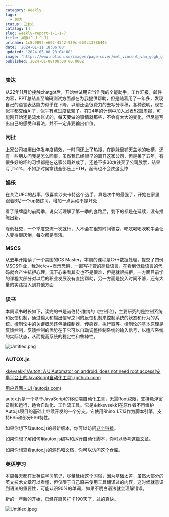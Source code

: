 ```yaml
---
category: Weekly
tags:
  - 总结
status: 已发布
catalog: []
slug: weekly-report-1-1-1-7
title: 周报(1.1-1.7)
urlname: 1c8c009f-e692-4342-9f9c-66fc13786446
date: '2024-01-11 18:06:00'
updated: '2024-05-08 23:04:00'
image: 'https://www.notion.so/images/page-cover/met_vincent_van_gogh_ginoux.jpg'
published: 2024-01-08T08:00:00.000Z
---
```


### 表达


从22年11月份接触chatgpt后，开始尝试用它当作我的全能助手，工作汇报，邮件内容，PPT总结甚至编码测试方面都在为我提供帮助，但是随着用了一年多，发现自己的语言表达能力似乎在下降，以前还会很费力的去写分享稿，各种说明，现在似乎都交给AI了，似乎有点过度依赖了。在24年的计划中加入发表52篇周报，可能刚开始还是流水账式的，每天要做的事情就那些，不会有太大的变化，但尽量写出自己的感受和看法，并不一定非要输出价值。


### 闲扯


上家公司被爆出停发年度绩效，一时间还上了热搜，在脉脉里铺天盖地的吐槽，还有一些朋友问我是怎么回事，虽然我已经很早的离开这家公司，但是呆了五年，有很多好的坏的习惯都是在这家公司养成了，还差不多30块钱买了公司股票，结果亏了51%，不如那时候拿钱全部压上ETH，起码也不会跌这么惨


### 娱乐


在关注UFC的战事，很喜欢沙夫卡特这个选手，算是次中的最强了，开始在家里跟着B站一个up猪练习，增加一点运动不是坏处


看了纸牌屋的前两季，说实话理解了第一季的套路后，剩下的都是在延续，没有推陈出新。


降低社交，一个季度交流一次就行，人不会在很短时间骤变，吃吃喝喝吹吹牛会让人变得很厌倦，每次都是表演。


### MSCS


从去年开始读了一个美国的CS Master，本周的课程是C++数据处理，提交了四份MSCS作业，我对c/c++表示恐惧，一直写托管的高级语言，在看到低级语言的代码就会产生抗拒心理，沉下心来看其实也不是很难，但是就很抗拒，一方面目前学的课程大部分对以后的职业发展没有直接帮助，另一方面是投入时间不够，还有大量的实践投入到其他方面


### 读书


本周读书时长如下，读完的书是诺伯特·维纳的《控制论》，主要研究的是控制系统和反馈机制，通过输入和输出信号之间的反馈机制来控制系统的状态和行为的系统。控制论中的关键概念还包括控制器、传感器、执行器等。控制论的基本原理是反馈控制，反馈控制的优势在于它可以自动调整控制系统的输入信号，以适应系统的实际状态，从而提高系统的稳定性和鲁棒性。


![Untitled.png](https://prod-files-secure.s3.us-west-2.amazonaws.com/5d24fe63-e567-4804-86f9-9fdc62e13082/4d744901-b410-4924-8554-36cce6e9aab7/Untitled.png?X-Amz-Algorithm=AWS4-HMAC-SHA256&X-Amz-Content-Sha256=UNSIGNED-PAYLOAD&X-Amz-Credential=ASIAZI2LB466S2HKO5BO%2F20250130%2Fus-west-2%2Fs3%2Faws4_request&X-Amz-Date=20250130T053731Z&X-Amz-Expires=3600&X-Amz-Security-Token=IQoJb3JpZ2luX2VjEJX%2F%2F%2F%2F%2F%2F%2F%2F%2F%2FwEaCXVzLXdlc3QtMiJHMEUCIQDKE6OpLr5pHeLZUK6Xve7y8vlAfyef5C57nXzDs8a4TQIgfnjyacsP1dTK8JYz7SP5c3hfsAFsaQ9WcaiaqhrYTqoqiAQInv%2F%2F%2F%2F%2F%2F%2F%2F%2F%2FARAAGgw2Mzc0MjMxODM4MDUiDBoa%2FG9KO15EbPnS2yrcA7C3vtin9IxU0ucJe0tTp2cwxf7eHwQe1ye7MDpNl1gQKyzj5n5tz6G%2FX8qNO%2FVz%2FLvye15D2JYXkoqjNuNVEQQQo6aC%2Fm6Yr0j33Upx2TMTumH60p4L6JGNgNijuTozNPxUsR%2Fln%2FBvWpMA4zEhdfWHNnQnj8prnl6dQT9gsKIkafszuF890vzK80i7ULWvO3OuYTRH%2FxvTrZbScVlE6RjSwNH%2BPYCUS9VR7DE9pfEQY8CX6CqL6zAZZDsiCFiz%2FcfHlV9oBNx0taqqjVRTzb31jH0bMtbAucZKkMOmKmKzxydyTVSxKpxL3WW3PfamchJCpvcPAr5TS4tcpE33R6EOz9aN8fqSeQAZoCo0S8Iqe%2FF7SRrQ8ft%2BhVuIR96bgGmw%2Fv%2F7BBNXfO0vxqLlDlj0VW5slN9gPQED1OQ2NHLcovtao3I3b0NEornV5vHnEos84S2XdHRW1yIXBudusaxnfYb5%2BI9s04aHm8Y%2BsDyC5PfvyvCs5n7jh1tP8ZM0Qd9n%2BmDUGRQDo%2B7Ip4gE%2Fcf6tHhQO3PX1wh%2BonyLd%2BYCL3vna7NleCeDjrJ%2FVeiLhkPxrr4cwWKuBluPLNSZ%2ByfqfqamWr4s1dbVu94huTAQxT5JFow4cia1pVvUMPKG7LwGOqUB%2BMcLQoPKp1dgS2iGuTwrj4f1kUm9xjv65PAC16OGpr0FxSnQiWHTbAsfPYxOKnn1GiGUeKNQ3NVaIVNwqrtOW6%2F%2FOHRkmjhpP3PAg%2B62wWDeIGnRrpLHwnvD9bFHGxxZJQhy%2BNNMVqqxrdYMptndeoQkr0EzffzosQAAzC889b%2FNfEQhllf4KyyEgEaDMJPeA1RX2d%2FWOIUoMnzPFthCwInr6rDK&X-Amz-Signature=2ccce35cd1767f63097d3eb46da93ea16485eeb2ba2abe66bb9ee0f2b2005b34&X-Amz-SignedHeaders=host&x-id=GetObject)


### AUTOX.js


[kkevsekk1/AutoX: A UiAutomator on android, does not need root access(安卓平台上的JavaScript自动化工具) (github.com)](https://github.com/kkevsekk1/AutoX)


[用户界面 - UI (autoxjs.com)](http://doc.autoxjs.com/#/ui)


autox.js是一个基于JavaScript的移动端自动化工具，无需Root权限，支持悬浮窗录制和运行，适合自动化、工作流工具。它是由kkevsekk1在原作者不再维护Auto.js项目的基础上继续开发的一个分支。它使用Rhino 1.7.13作为脚本引擎，支持ES5和部分ES6特性。


如果你想下载autox.js的最新版本，你可以访问[这个链接](https://github.com/kkevsekk1/AutoX/releases)。


如果你想了解如何用autox.js编写和运行自动化脚本，你可以参考[这篇文章](https://www.cnblogs.com/ghj1976/p/autoxjs.html)。


如果你想查看autox.js的源码和文档，你可以访问[这个仓库](https://github.com/kkevsekk1/AutoX)。


### 英语学习


本周每天都在发英语学习笔记，尽量延续这个习惯，因为基础太差，虽然大部分的英文技术文章可以看懂，但仅限于自己原来使用工具翻译过的内容，这时候就意识到语法的重要性，可能认识90%的单词，如果不明白语法就会理解错误。


新的一年新的开始，已经在扇贝打卡190天了，过的真快。


![Untitled.jpeg](https://prod-files-secure.s3.us-west-2.amazonaws.com/5d24fe63-e567-4804-86f9-9fdc62e13082/c04d3014-4bd3-4142-a613-19220f0a3512/Untitled.jpeg?X-Amz-Algorithm=AWS4-HMAC-SHA256&X-Amz-Content-Sha256=UNSIGNED-PAYLOAD&X-Amz-Credential=ASIAZI2LB466S2HKO5BO%2F20250130%2Fus-west-2%2Fs3%2Faws4_request&X-Amz-Date=20250130T053731Z&X-Amz-Expires=3600&X-Amz-Security-Token=IQoJb3JpZ2luX2VjEJX%2F%2F%2F%2F%2F%2F%2F%2F%2F%2FwEaCXVzLXdlc3QtMiJHMEUCIQDKE6OpLr5pHeLZUK6Xve7y8vlAfyef5C57nXzDs8a4TQIgfnjyacsP1dTK8JYz7SP5c3hfsAFsaQ9WcaiaqhrYTqoqiAQInv%2F%2F%2F%2F%2F%2F%2F%2F%2F%2FARAAGgw2Mzc0MjMxODM4MDUiDBoa%2FG9KO15EbPnS2yrcA7C3vtin9IxU0ucJe0tTp2cwxf7eHwQe1ye7MDpNl1gQKyzj5n5tz6G%2FX8qNO%2FVz%2FLvye15D2JYXkoqjNuNVEQQQo6aC%2Fm6Yr0j33Upx2TMTumH60p4L6JGNgNijuTozNPxUsR%2Fln%2FBvWpMA4zEhdfWHNnQnj8prnl6dQT9gsKIkafszuF890vzK80i7ULWvO3OuYTRH%2FxvTrZbScVlE6RjSwNH%2BPYCUS9VR7DE9pfEQY8CX6CqL6zAZZDsiCFiz%2FcfHlV9oBNx0taqqjVRTzb31jH0bMtbAucZKkMOmKmKzxydyTVSxKpxL3WW3PfamchJCpvcPAr5TS4tcpE33R6EOz9aN8fqSeQAZoCo0S8Iqe%2FF7SRrQ8ft%2BhVuIR96bgGmw%2Fv%2F7BBNXfO0vxqLlDlj0VW5slN9gPQED1OQ2NHLcovtao3I3b0NEornV5vHnEos84S2XdHRW1yIXBudusaxnfYb5%2BI9s04aHm8Y%2BsDyC5PfvyvCs5n7jh1tP8ZM0Qd9n%2BmDUGRQDo%2B7Ip4gE%2Fcf6tHhQO3PX1wh%2BonyLd%2BYCL3vna7NleCeDjrJ%2FVeiLhkPxrr4cwWKuBluPLNSZ%2ByfqfqamWr4s1dbVu94huTAQxT5JFow4cia1pVvUMPKG7LwGOqUB%2BMcLQoPKp1dgS2iGuTwrj4f1kUm9xjv65PAC16OGpr0FxSnQiWHTbAsfPYxOKnn1GiGUeKNQ3NVaIVNwqrtOW6%2F%2FOHRkmjhpP3PAg%2B62wWDeIGnRrpLHwnvD9bFHGxxZJQhy%2BNNMVqqxrdYMptndeoQkr0EzffzosQAAzC889b%2FNfEQhllf4KyyEgEaDMJPeA1RX2d%2FWOIUoMnzPFthCwInr6rDK&X-Amz-Signature=e1cdc89d1c1fde06663e8b924e8f5b7d767c2128ee4c427c4fe773f332e35a98&X-Amz-SignedHeaders=host&x-id=GetObject)

